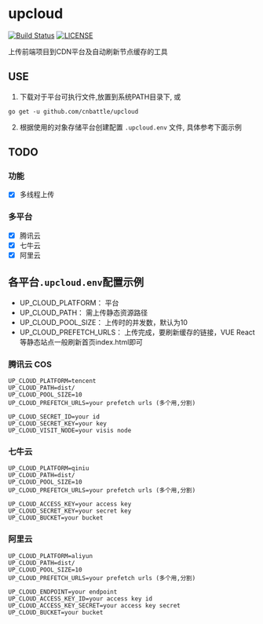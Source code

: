# upcloud

[![Build Status](https://github.com/cnbattle/upcloud/actions/workflows/vet.yml/badge.svg)](https://github.com/cnbattle/upcloud/actions)
[![LICENSE](https://img.shields.io/badge/license-Anti%20996-blue.svg)](https://github.com/996icu/996.ICU/blob/master/LICENSE)


上传前端项目到CDN平台及自动刷新节点缓存的工具

## USE
1. 下载对于平台可执行文件,放置到系统PATH目录下, 或
```shell script
go get -u github.com/cnbattle/upcloud
```
2. 根据使用的对象存储平台创建配置 `.upcloud.env` 文件, 具体参考下面示例

## TODO

### 功能

- [x] 多线程上传

### 多平台
- [x] 腾讯云
- [x] 七牛云
- [x] 阿里云

## 各平台`.upcloud.env`配置示例

- UP_CLOUD_PLATFORM： 平台
- UP_CLOUD_PATH： 需上传静态资源路径
- UP_CLOUD_POOL_SIZE： 上传时的并发数，默认为10
- UP_CLOUD_PREFETCH_URLS： 上传完成，要刷新缓存的链接，VUE React等静态站点一般刷新首页index.html即可

### 腾讯云 COS
```.env
UP_CLOUD_PLATFORM=tencent
UP_CLOUD_PATH=dist/
UP_CLOUD_POOL_SIZE=10
UP_CLOUD_PREFETCH_URLS=your prefetch urls (多个用,分割)

UP_CLOUD_SECRET_ID=your id 
UP_CLOUD_SECRET_KEY=your key
UP_CLOUD_VISIT_NODE=your visis node
```

### 七牛云
```.env
UP_CLOUD_PLATFORM=qiniu
UP_CLOUD_PATH=dist/
UP_CLOUD_POOL_SIZE=10
UP_CLOUD_PREFETCH_URLS=your prefetch urls (多个用,分割)

UP_CLOUD_ACCESS_KEY=your access key
UP_CLOUD_SECRET_KEY=your secret key
UP_CLOUD_BUCKET=your bucket
```

### 阿里云
```.env
UP_CLOUD_PLATFORM=aliyun
UP_CLOUD_PATH=dist/
UP_CLOUD_POOL_SIZE=10
UP_CLOUD_PREFETCH_URLS=your prefetch urls (多个用,分割)

UP_CLOUD_ENDPOINT=your endpoint
UP_CLOUD_ACCESS_KEY_ID=your access key id
UP_CLOUD_ACCESS_KEY_SECRET=your access key secret
UP_CLOUD_BUCKET=your bucket
```
